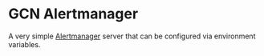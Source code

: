 # GCN Alertmanager

A very simple [Alertmanager](https://alertmanager.io) server that can be configured via environment variables.
